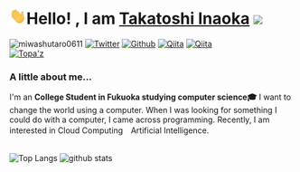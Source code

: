 <h1> <img src="https://raw.githubusercontent.com/ABSphreak/ABSphreak/master/gifs/Hi.gif" width="30px">Hello! , I am 
  <a href="https://github.com/takatoshiinaoka">Takatoshi Inaoka</a> 
  <img src="https://emojis.slackmojis.com/emojis/images/1531849430/4246/blob-sunglasses.gif?1531849430" width="30px">
</h1>

![miwashutaro0611](https://komarev.com/ghpvc/?username=miwashutaro0611)
[![Twitter](https://img.shields.io/twitter/follow/ibecomeigopera2?label=Twitter&logo=twitter&style=flat)](http://twitter.com/ibecomeigopera2)
[![Github](https://img.shields.io/github/followers/takatoshiinaoka?label=follow&logo=github&style=flat)](https://github.com/takatoshiinaoka)
[![Qiita](https://qiita-badge.apiapi.app/s/takatoshiinaoka/posts.svg)](http://qiita.com/takatoshiinaoka)
[![Qiita](https://qiita-badge.apiapi.app/s/takatoshiinaoka/contributions.svg)](http://qiita.com/takatoshiinaoka)
<br>
[![Topa'z](https://img.shields.io/badge/-topa'z-61dafb?&style=flat&logo=Moo&logoColor=555)](https://topaz.dev/users/8759a409a9b82455a083e5dfaa4f)
### A little about me... 
I'm an **College Student in Fukuoka studying computer science🎓** I want to change the world using a computer. When I was looking for something I could do with a computer, I came across programming. Recently, I am interested in Cloud Computing　Artificial Intelligence. <br/><br/>

<!--
- 🔭 I’m currently working on intern at <a href="https://www.alterbooth.com/" target="_blank" rel="noreferrer"> <img src="https://www.alterbooth.com/img/common/logo.png" alt="azure" width="80" height="20"/> </a>
- 🌱 I’m currently learning <a href="https://azure.microsoft.com/en-in/" target="_blank" rel="noreferrer"> <img src="https://www.vectorlogo.zone/logos/microsoft_azure/microsoft_azure-icon.svg" alt="azure" width="20" height="20"/> </a>
- 👯 I’m looking to collaborate on ...
- 🤔 I’m looking for help with ...
- 💬 Ask me about ...
- 📫 How to reach me: ...
- 😄 Pronouns: ...
- ⚡ Fun fact: ...
<br><br>
-->


<p align="left"> 
  <img alt="Top Langs" height="150px" src="https://github-readme-stats.vercel.app/api/top-langs/?username=takatoshiinaoka&layout=compact&show_icons=true&theme=ocean_dark" />
  <img alt="github stats" height="150px" src="https://github-readme-stats.vercel.app/api?username=takatoshiinaoka&theme=ocean_dark&show_icons=ture" />
</p>
